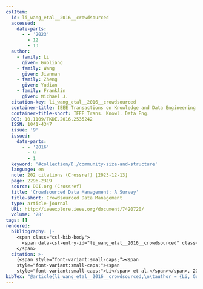```yaml
---
cslItem:
  id: li_wang_etal__2016__crowdsourced
  accessed:
    date-parts:
      - - '2023'
        - 12
        - 13
  author:
    - family: Li
      given: Guoliang
    - family: Wang
      given: Jiannan
    - family: Zheng
      given: Yudian
    - family: Franklin
      given: Michael J.
  citation-key: li_wang_etal__2016__crowdsourced
  container-title: IEEE Transactions on Knowledge and Data Engineering
  container-title-short: IEEE Trans. Knowl. Data Eng.
  DOI: 10.1109/TKDE.2016.2535242
  ISSN: 1041-4347
  issue: '9'
  issued:
    date-parts:
      - - '2016'
        - 9
        - 1
  keyword: '#collection/D./community-size-and-structure'
  language: en
  note: 202 citations (Crossref) [2023-12-13]
  page: 2296-2319
  source: DOI.org (Crossref)
  title: 'Crowdsourced Data Management: A Survey'
  title-short: Crowdsourced Data Management
  type: article-journal
  URL: http://ieeexplore.ieee.org/document/7420720/
  volume: '28'
tags: []
rendered:
  bibliography: |-
    <span class="csl-bib-body">
      <span data-csl-entry-id="li_wang_etal__2016__crowdsourced" class="csl-entry"><span class='author-bib'>Li, Wang, J., Zheng, Y., &#38; Franklin, M. J.</span>. <span class='date-bib'>(2016)</span>. <span class='title'><b>Crowdsourced Data Management: A Survey</b></span>. <i>IEEE Transactions on Knowledge and Data Engineering</i>, <i>28</i>(9), 2296–2319. <span class='URL'><a href='https://doi.org/10.1109/TKDE.2016.2535242'>LINK</a></span></span>
    </span>
  citation: >-
    (<span style="font-variant:small-caps;"><span
    style="font-variant:small-caps;"><span
    style="font-variant:small-caps;">Li</span> et al.</span></span>, 2016)
bibTex: "@article{li_wang_etal__2016__crowdsourced,\n\tauthor = {Li, Guoliang and Wang, Jiannan and Zheng, Yudian and Franklin, Michael J.},\n\tjournal = {IEEE Transactions on Knowledge and Data Engineering},\n\tdoi = {10.1109/TKDE.2016.2535242},\n\tissn = {1041-4347},\n\tnumber = {9},\n\tyear = {2016},\n\tmonth = {sep 1},\n\tnote = {202 citations (Crossref) [2023-12-13]},\n\tpages = {2296--2319},\n\ttitle = {Crowdsourced {Data} {Management}: A {Survey}},\n\turl = {http://ieeexplore.ieee.org/document/7420720/},\n\thowpublished = {http://ieeexplore.ieee.org/document/7420720/},\n\tvolume = {28},\n}\n\n"
---
```

